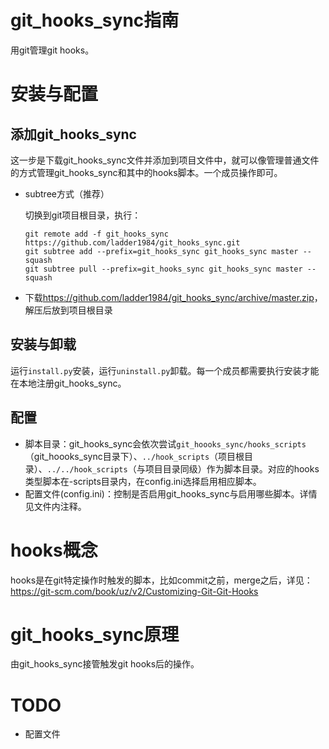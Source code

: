 # git_hooks_sync指南

用git管理git hooks。

# 安装与配置

## 添加git_hooks_sync

这一步是下载git_hooks_sync文件并添加到项目文件中，就可以像管理普通文件的方式管理git_hooks_sync和其中的hooks脚本。一个成员操作即可。

- subtree方式（推荐）
  
  切换到git项目根目录，执行：
  
  ``` 
  git remote add -f git_hooks_sync https://github.com/ladder1984/git_hooks_sync.git
  git subtree add --prefix=git_hooks_sync git_hooks_sync master --squash
  git subtree pull --prefix=git_hooks_sync git_hooks_sync master --squash
  ```
  
- 下载<https://github.com/ladder1984/git_hooks_sync/archive/master.zip>，解压后放到项目根目录

## 安装与卸载

运行`install.py`安装，运行`uninstall.py`卸载。每一个成员都需要执行安装才能在本地注册git_hooks_sync。

## 配置

* 脚本目录：git_hooks_sync会依次尝试`git_hoooks_sync/hooks_scripts`（git_hoooks_sync目录下）、`../hook_scripts`（项目根目录）、`../../hook_scripts`（与项目目录同级）作为脚本目录。对应的hooks类型脚本在<type>-scripts目录内，在config.ini选择启用相应脚本。
* 配置文件(config.ini)：控制是否启用git_hooks_sync与启用哪些脚本。详情见文件内注释。

# hooks概念

hooks是在git特定操作时触发的脚本，比如commit之前，merge之后，详见：<https://git-scm.com/book/uz/v2/Customizing-Git-Git-Hooks>

# git_hooks_sync原理

由git_hooks_sync接管触发git hooks后的操作。

# TODO

- 配置文件